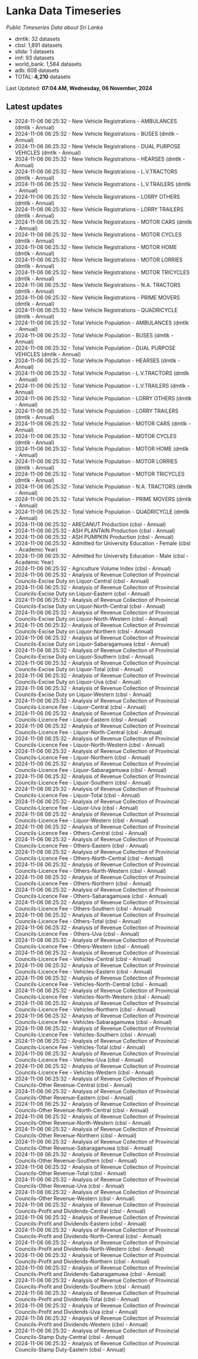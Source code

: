 # Lanka Data Timeseries
*Public Timeseries Data about Sri Lanka*

* dmtlk: 32 datasets
* cbsl: 1,891 datasets
* sltda: 1 datasets
* imf: 93 datasets
* world_bank: 1,584 datasets
* adb: 609 datasets
* TOTAL: **4,210** datasets

Last Updated: **07:04 AM, Wednesday, 06 November, 2024**

## Latest updates

* 2024-11-06 06:25:32 - New Vehicle Registrations - AMBULANCES (dmtlk - Annual)
* 2024-11-06 06:25:32 - New Vehicle Registrations - BUSES (dmtlk - Annual)
* 2024-11-06 06:25:32 - New Vehicle Registrations - DUAL PURPOSE VEHICLES (dmtlk - Annual)
* 2024-11-06 06:25:32 - New Vehicle Registrations - HEARSES (dmtlk - Annual)
* 2024-11-06 06:25:32 - New Vehicle Registrations - L.V.TRACTORS (dmtlk - Annual)
* 2024-11-06 06:25:32 - New Vehicle Registrations - L.V.TRAILERS (dmtlk - Annual)
* 2024-11-06 06:25:32 - New Vehicle Registrations - LORRY OTHERS (dmtlk - Annual)
* 2024-11-06 06:25:32 - New Vehicle Registrations - LORRY TRAILERS (dmtlk - Annual)
* 2024-11-06 06:25:32 - New Vehicle Registrations - MOTOR CARS (dmtlk - Annual)
* 2024-11-06 06:25:32 - New Vehicle Registrations - MOTOR CYCLES (dmtlk - Annual)
* 2024-11-06 06:25:32 - New Vehicle Registrations - MOTOR HOME (dmtlk - Annual)
* 2024-11-06 06:25:32 - New Vehicle Registrations - MOTOR LORRIES (dmtlk - Annual)
* 2024-11-06 06:25:32 - New Vehicle Registrations - MOTOR TRICYCLES (dmtlk - Annual)
* 2024-11-06 06:25:32 - New Vehicle Registrations - N.A. TRACTORS (dmtlk - Annual)
* 2024-11-06 06:25:32 - New Vehicle Registrations - PRIME MOVERS (dmtlk - Annual)
* 2024-11-06 06:25:32 - New Vehicle Registrations - QUADRICYCLE (dmtlk - Annual)
* 2024-11-06 06:25:32 - Total Vehicle Population - AMBULANCES (dmtlk - Annual)
* 2024-11-06 06:25:32 - Total Vehicle Population - BUSES (dmtlk - Annual)
* 2024-11-06 06:25:32 - Total Vehicle Population - DUAL PURPOSE VEHICLES (dmtlk - Annual)
* 2024-11-06 06:25:32 - Total Vehicle Population - HEARSES (dmtlk - Annual)
* 2024-11-06 06:25:32 - Total Vehicle Population - L.V.TRACTORS (dmtlk - Annual)
* 2024-11-06 06:25:32 - Total Vehicle Population - L.V.TRAILERS (dmtlk - Annual)
* 2024-11-06 06:25:32 - Total Vehicle Population - LORRY OTHERS (dmtlk - Annual)
* 2024-11-06 06:25:32 - Total Vehicle Population - LORRY TRAILERS (dmtlk - Annual)
* 2024-11-06 06:25:32 - Total Vehicle Population - MOTOR CARS (dmtlk - Annual)
* 2024-11-06 06:25:32 - Total Vehicle Population - MOTOR CYCLES (dmtlk - Annual)
* 2024-11-06 06:25:32 - Total Vehicle Population - MOTOR HOME (dmtlk - Annual)
* 2024-11-06 06:25:32 - Total Vehicle Population - MOTOR LORRIES (dmtlk - Annual)
* 2024-11-06 06:25:32 - Total Vehicle Population - MOTOR TRICYCLES (dmtlk - Annual)
* 2024-11-06 06:25:32 - Total Vehicle Population - N.A. TRACTORS (dmtlk - Annual)
* 2024-11-06 06:25:32 - Total Vehicle Population - PRIME MOVERS (dmtlk - Annual)
* 2024-11-06 06:25:32 - Total Vehicle Population - QUADRICYCLE (dmtlk - Annual)
* 2024-11-06 06:25:32 - ARECANUT Production (cbsl - Annual)
* 2024-11-06 06:25:32 - ASH PLANTAIN Production (cbsl - Annual)
* 2024-11-06 06:25:32 - ASH PUMPKIN Production (cbsl - Annual)
* 2024-11-06 06:25:32 - Admitted for University Education - Female (cbsl - Academic Year)
* 2024-11-06 06:25:32 - Admitted for University Education - Male (cbsl - Academic Year)
* 2024-11-06 06:25:32 - Agriculture Volume Index (cbsl - Annual)
* 2024-11-06 06:25:32 - Analysis of Revenue Collection of Provincial Councils-Excise Duty on Liquor-Central (cbsl - Annual)
* 2024-11-06 06:25:32 - Analysis of Revenue Collection of Provincial Councils-Excise Duty on Liquor-Eastern (cbsl - Annual)
* 2024-11-06 06:25:32 - Analysis of Revenue Collection of Provincial Councils-Excise Duty on Liquor-North-Central (cbsl - Annual)
* 2024-11-06 06:25:32 - Analysis of Revenue Collection of Provincial Councils-Excise Duty on Liquor-North-Western (cbsl - Annual)
* 2024-11-06 06:25:32 - Analysis of Revenue Collection of Provincial Councils-Excise Duty on Liquor-Northern (cbsl - Annual)
* 2024-11-06 06:25:32 - Analysis of Revenue Collection of Provincial Councils-Excise Duty on Liquor-Sabaragamuwa (cbsl - Annual)
* 2024-11-06 06:25:32 - Analysis of Revenue Collection of Provincial Councils-Excise Duty on Liquor-Southern (cbsl - Annual)
* 2024-11-06 06:25:32 - Analysis of Revenue Collection of Provincial Councils-Excise Duty on Liquor-Total (cbsl - Annual)
* 2024-11-06 06:25:32 - Analysis of Revenue Collection of Provincial Councils-Excise Duty on Liquor-Uva (cbsl - Annual)
* 2024-11-06 06:25:32 - Analysis of Revenue Collection of Provincial Councils-Excise Duty on Liquor-Western (cbsl - Annual)
* 2024-11-06 06:25:32 - Analysis of Revenue Collection of Provincial Councils-Licence Fee - Liquor-Central (cbsl - Annual)
* 2024-11-06 06:25:32 - Analysis of Revenue Collection of Provincial Councils-Licence Fee - Liquor-Eastern (cbsl - Annual)
* 2024-11-06 06:25:32 - Analysis of Revenue Collection of Provincial Councils-Licence Fee - Liquor-North-Central (cbsl - Annual)
* 2024-11-06 06:25:32 - Analysis of Revenue Collection of Provincial Councils-Licence Fee - Liquor-North-Western (cbsl - Annual)
* 2024-11-06 06:25:32 - Analysis of Revenue Collection of Provincial Councils-Licence Fee - Liquor-Northern (cbsl - Annual)
* 2024-11-06 06:25:32 - Analysis of Revenue Collection of Provincial Councils-Licence Fee - Liquor-Sabaragamuwa (cbsl - Annual)
* 2024-11-06 06:25:32 - Analysis of Revenue Collection of Provincial Councils-Licence Fee - Liquor-Southern (cbsl - Annual)
* 2024-11-06 06:25:32 - Analysis of Revenue Collection of Provincial Councils-Licence Fee - Liquor-Total (cbsl - Annual)
* 2024-11-06 06:25:32 - Analysis of Revenue Collection of Provincial Councils-Licence Fee - Liquor-Uva (cbsl - Annual)
* 2024-11-06 06:25:32 - Analysis of Revenue Collection of Provincial Councils-Licence Fee - Liquor-Western (cbsl - Annual)
* 2024-11-06 06:25:32 - Analysis of Revenue Collection of Provincial Councils-Licence Fee - Others-Central (cbsl - Annual)
* 2024-11-06 06:25:32 - Analysis of Revenue Collection of Provincial Councils-Licence Fee - Others-Eastern (cbsl - Annual)
* 2024-11-06 06:25:32 - Analysis of Revenue Collection of Provincial Councils-Licence Fee - Others-North-Central (cbsl - Annual)
* 2024-11-06 06:25:32 - Analysis of Revenue Collection of Provincial Councils-Licence Fee - Others-North-Western (cbsl - Annual)
* 2024-11-06 06:25:32 - Analysis of Revenue Collection of Provincial Councils-Licence Fee - Others-Northern (cbsl - Annual)
* 2024-11-06 06:25:32 - Analysis of Revenue Collection of Provincial Councils-Licence Fee - Others-Sabaragamuwa (cbsl - Annual)
* 2024-11-06 06:25:32 - Analysis of Revenue Collection of Provincial Councils-Licence Fee - Others-Southern (cbsl - Annual)
* 2024-11-06 06:25:32 - Analysis of Revenue Collection of Provincial Councils-Licence Fee - Others-Total (cbsl - Annual)
* 2024-11-06 06:25:32 - Analysis of Revenue Collection of Provincial Councils-Licence Fee - Others-Uva (cbsl - Annual)
* 2024-11-06 06:25:32 - Analysis of Revenue Collection of Provincial Councils-Licence Fee - Others-Western (cbsl - Annual)
* 2024-11-06 06:25:32 - Analysis of Revenue Collection of Provincial Councils-Licence Fee - Vehicles-Central (cbsl - Annual)
* 2024-11-06 06:25:32 - Analysis of Revenue Collection of Provincial Councils-Licence Fee - Vehicles-Eastern (cbsl - Annual)
* 2024-11-06 06:25:32 - Analysis of Revenue Collection of Provincial Councils-Licence Fee - Vehicles-North-Central (cbsl - Annual)
* 2024-11-06 06:25:32 - Analysis of Revenue Collection of Provincial Councils-Licence Fee - Vehicles-North-Western (cbsl - Annual)
* 2024-11-06 06:25:32 - Analysis of Revenue Collection of Provincial Councils-Licence Fee - Vehicles-Northern (cbsl - Annual)
* 2024-11-06 06:25:32 - Analysis of Revenue Collection of Provincial Councils-Licence Fee - Vehicles-Sabaragamuwa (cbsl - Annual)
* 2024-11-06 06:25:32 - Analysis of Revenue Collection of Provincial Councils-Licence Fee - Vehicles-Southern (cbsl - Annual)
* 2024-11-06 06:25:32 - Analysis of Revenue Collection of Provincial Councils-Licence Fee - Vehicles-Total (cbsl - Annual)
* 2024-11-06 06:25:32 - Analysis of Revenue Collection of Provincial Councils-Licence Fee - Vehicles-Uva (cbsl - Annual)
* 2024-11-06 06:25:32 - Analysis of Revenue Collection of Provincial Councils-Licence Fee - Vehicles-Western (cbsl - Annual)
* 2024-11-06 06:25:32 - Analysis of Revenue Collection of Provincial Councils-Other Revenue-Central (cbsl - Annual)
* 2024-11-06 06:25:32 - Analysis of Revenue Collection of Provincial Councils-Other Revenue-Eastern (cbsl - Annual)
* 2024-11-06 06:25:32 - Analysis of Revenue Collection of Provincial Councils-Other Revenue-North-Central (cbsl - Annual)
* 2024-11-06 06:25:32 - Analysis of Revenue Collection of Provincial Councils-Other Revenue-North-Western (cbsl - Annual)
* 2024-11-06 06:25:32 - Analysis of Revenue Collection of Provincial Councils-Other Revenue-Northern (cbsl - Annual)
* 2024-11-06 06:25:32 - Analysis of Revenue Collection of Provincial Councils-Other Revenue-Sabaragamuwa (cbsl - Annual)
* 2024-11-06 06:25:32 - Analysis of Revenue Collection of Provincial Councils-Other Revenue-Southern (cbsl - Annual)
* 2024-11-06 06:25:32 - Analysis of Revenue Collection of Provincial Councils-Other Revenue-Total (cbsl - Annual)
* 2024-11-06 06:25:32 - Analysis of Revenue Collection of Provincial Councils-Other Revenue-Uva (cbsl - Annual)
* 2024-11-06 06:25:32 - Analysis of Revenue Collection of Provincial Councils-Other Revenue-Western (cbsl - Annual)
* 2024-11-06 06:25:32 - Analysis of Revenue Collection of Provincial Councils-Profit and Dividends-Central (cbsl - Annual)
* 2024-11-06 06:25:32 - Analysis of Revenue Collection of Provincial Councils-Profit and Dividends-Eastern (cbsl - Annual)
* 2024-11-06 06:25:32 - Analysis of Revenue Collection of Provincial Councils-Profit and Dividends-North-Central (cbsl - Annual)
* 2024-11-06 06:25:32 - Analysis of Revenue Collection of Provincial Councils-Profit and Dividends-North-Western (cbsl - Annual)
* 2024-11-06 06:25:32 - Analysis of Revenue Collection of Provincial Councils-Profit and Dividends-Northern (cbsl - Annual)
* 2024-11-06 06:25:32 - Analysis of Revenue Collection of Provincial Councils-Profit and Dividends-Sabaragamuwa (cbsl - Annual)
* 2024-11-06 06:25:32 - Analysis of Revenue Collection of Provincial Councils-Profit and Dividends-Southern (cbsl - Annual)
* 2024-11-06 06:25:32 - Analysis of Revenue Collection of Provincial Councils-Profit and Dividends-Total (cbsl - Annual)
* 2024-11-06 06:25:32 - Analysis of Revenue Collection of Provincial Councils-Profit and Dividends-Uva (cbsl - Annual)
* 2024-11-06 06:25:32 - Analysis of Revenue Collection of Provincial Councils-Profit and Dividends-Western (cbsl - Annual)
* 2024-11-06 06:25:32 - Analysis of Revenue Collection of Provincial Councils-Stamp Duty-Central (cbsl - Annual)
* 2024-11-06 06:25:32 - Analysis of Revenue Collection of Provincial Councils-Stamp Duty-Eastern (cbsl - Annual)
